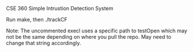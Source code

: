 CSE 360
Simple Intrustion Detection System

Run make, then ./trackCF

Note: The uncommented execl uses a specific path to testOpen which may not be the same depending on where you pull the repo. May need to change that string accordingly.
